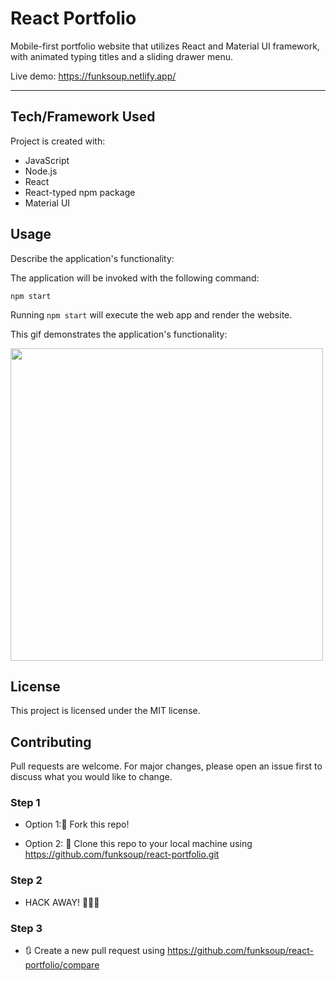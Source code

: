 
# React Portfolio

Mobile-first portfolio website that utilizes React and Material UI framework, with animated typing titles and a sliding drawer menu.

Live demo: https://funksoup.netlify.app/

------

## Tech/Framework Used

Project is created with:

* JavaScript
* Node.js
* React 
* React-typed npm package
* Material UI


## Usage

Describe the application's functionality:

The application will be invoked with the following command:
```
npm start
```

Running `npm start` will execute the web app and render the website. 




This gif demonstrates the application's functionality: 

<img src = "/src/images/jos-react-portfolio-2.gif" width="500">


## License

This project is licensed under the MIT license.


## Contributing

Pull requests are welcome. For major changes, please open an issue first to discuss what you would like to change.


### Step 1

* Option 1:🍴 Fork this repo!

* Option 2: 👯 Clone this repo to your local machine using https://github.com/funksoup/react-portfolio.git

### Step 2

* HACK AWAY! 🔨🔨🔨

### Step 3

* 🔃 Create a new pull request using https://github.com/funksoup/react-portfolio/compare


